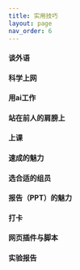 ```yaml
---
title: 实用技巧
layout: page
nav_order: 6
---
```



#### 谈外语


#### 科学上网


#### 用ai工作


#### 站在前人的肩膀上


#### 上课


#### 速成的魅力


#### 选合适的组员


#### 报告（PPT）的魅力


#### 打卡


#### 网页插件与脚本


#### 实验报告


